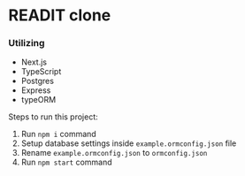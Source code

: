 # READIT clone

### Utilizing

- Next.js
- TypeScript
- Postgres
- Express
- typeORM

Steps to run this project:

1. Run `npm i` command
2. Setup database settings inside `example.ormconfig.json` file
3. Rename `example.ormconfig.json` to `ormconfig.json`
4. Run `npm start` command
